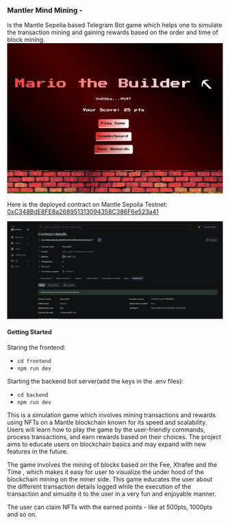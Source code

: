 ### Mantler Mind Mining -
is the Mantle Sepolia based Telegram Bot game which helps one to simulate the transaction mining and gaining rewards based on the order and time of block mining.
![alt text](image-1.png)


Here is the deployed contract on Mantle Sepolia Testnet:
[0xC348BdE8FE8a268951313094358C386F6e523a41](https://explorer.sepolia.mantle.xyz/address/0xc348bde8fe8a268951313094358c386f6e523a410)


![alt text](/images/image.png)

#### Getting Started

Staring the frontend:
- ```cd frontend```
- ```npm run dev```


Starting the backend bot server(add the keys in the .env files):
- ```cd backend```
- ```npm run dev```

This is a simulation game which involves mining transactions and rewards using NFTs on a Mantle blockchain known for its speed and scalability. Users will learn how to play the game by the user-friendly commands, process transactions, and earn rewards based on their choices. The project aims to educate users on blockchain basics and may expand with new features in the future.

The game involves the mining of blocks based on the Fee, Xtrafee and the Time , which makes it easy for user to visualize the under hood of the blockchain mining on the miner side. This game educates the user about the different transaction details logged while the execution of the transaction and simualte it to the user in a very fun and enjoyable manner.

The user can claim NFTs with the earned points - like at 500pts, 1000pts and so on.
